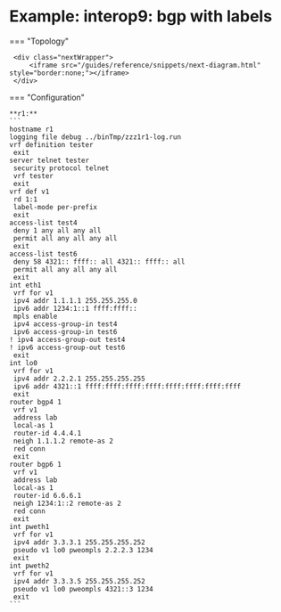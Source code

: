 # Example: interop9: bgp with labels
    
=== "Topology"
    
     <div class="nextWrapper">
         <iframe src="/guides/reference/snippets/next-diagram.html" style="border:none;"></iframe>
     </div>

    
=== "Configuration"
    
    **r1:**
    ```
    hostname r1
    logging file debug ../binTmp/zzz1r1-log.run
    vrf definition tester
     exit
    server telnet tester
     security protocol telnet
     vrf tester
     exit
    vrf def v1
     rd 1:1
     label-mode per-prefix
     exit
    access-list test4
     deny 1 any all any all
     permit all any all any all
     exit
    access-list test6
     deny 58 4321:: ffff:: all 4321:: ffff:: all
     permit all any all any all
     exit
    int eth1
     vrf for v1
     ipv4 addr 1.1.1.1 255.255.255.0
     ipv6 addr 1234:1::1 ffff:ffff::
     mpls enable
     ipv4 access-group-in test4
     ipv6 access-group-in test6
    ! ipv4 access-group-out test4
    ! ipv6 access-group-out test6
     exit
    int lo0
     vrf for v1
     ipv4 addr 2.2.2.1 255.255.255.255
     ipv6 addr 4321::1 ffff:ffff:ffff:ffff:ffff:ffff:ffff:ffff
     exit
    router bgp4 1
     vrf v1
     address lab
     local-as 1
     router-id 4.4.4.1
     neigh 1.1.1.2 remote-as 2
     red conn
     exit
    router bgp6 1
     vrf v1
     address lab
     local-as 1
     router-id 6.6.6.1
     neigh 1234:1::2 remote-as 2
     red conn
     exit
    int pweth1
     vrf for v1
     ipv4 addr 3.3.3.1 255.255.255.252
     pseudo v1 lo0 pweompls 2.2.2.3 1234
     exit
    int pweth2
     vrf for v1
     ipv4 addr 3.3.3.5 255.255.255.252
     pseudo v1 lo0 pweompls 4321::3 1234
     exit
    ```
